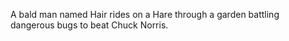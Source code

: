 A bald man named Hair rides on a Hare through a garden battling dangerous bugs to beat Chuck Norris.